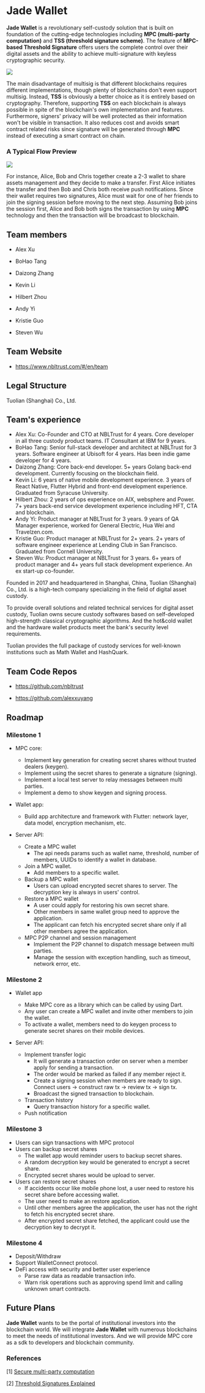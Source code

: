 # Jade Wallet

**Jade Wallet** is a revolutionary self-custody solution that is built on foundation of the cutting-edge technologies including **MPC (multi-party computation)** and **TSS (threshold signature scheme)**. The feature of **MPC-based Threshold Signature** offers users the complete control over their digital assets and the ability to achieve multi-signature with keyless cryptographic security.

<img src="./overview.png" style="zoom:100%;" />

The main disadvantage of multisig is that different blockchains requires different implementations, though plenty of blockchains don't even support multisig. Instead, **TSS** is obviously a better choice as it is entirely based on cryptography. Therefore, supporting **TSS** on each blockchain is always possible in spite of the blockchain's own implementation and features. Furthermore, signers' privacy will be well protected as their information won't be visible in transaction. It also reduces cost and avoids smart contract related risks since signature will be generated through **MPC** instead of executing a smart contract on chain. 




### A Typical Flow Preview
<img src="./flow.png" style="zoom: 100%;" />

For instance, Alice, Bob and Chris together create a 2-3 wallet to share assets management and they decide to make a transfer. First Alice initiates the transfer and then Bob and Chris both receive push notifications. Since their wallet requires two signatures, Alice must wait for one of her friends to join the signing session before moving to the next step. Assuming Bob joins the session first, Alice and Bob both signs the transaction by using **MPC** technology and then the transaction will be broadcast to blockchain.



## Team members

* Alex Xu

* BoHao Tang

* Daizong Zhang

* Kevin Li

* Hilbert Zhou

* Andy Yi

* Kristie Guo

* Steven Wu



## Team Website	
* https://www.nbltrust.com/#/en/team



## Legal Structure 
Tuolian (Shanghai) Co., Ltd.



## Team's experience
* Alex Xu: Co-Founder and CTO at NBLTrust for 4 years. Core developer in all three custody product teams. IT Consultant at IBM for 9 years. 
* BoHao Tang: Senior full-stack developer and architect at NBLTrust for 3 years. Software engineer at Ubisoft for 4 years. Has been indie game developer for 4 years.
* Daizong Zhang: Core back-end developer. 5+ years Golang back-end development. Currently focusing on the blockchain field.
* Kevin Li: 6 years of native mobile development experience. 3 years of React Native, Flutter Hybrid and front-end development experience. Graduated from Syracuse University.
* Hilbert Zhou: 2 years of ops experience on AIX, websphere and Power. 7+ years back-end service development experience including HFT, CTA and blockchain.
* Andy Yi: Product manager at NBLTrust for 3 years. 9 years of QA Manager experience, worked for General Electric, Hua Wei and Travelzen.com.
* Kristie Guo: Product manager at NBLTrust for 2+ years. 2+ years of software engineer experience at Lending Club in San Francisco. Graduated from Cornell University.
* Steven Wu: Product manager at NBLTrust for 3 years. 6+ years of product manager and 4+ years full stack development experience. An ex start-up co-founder.

Founded in 2017 and headquartered in Shanghai, China, Tuolian (Shanghai) Co., Ltd. is a high-tech company specializing in the field of digital asset custody.

To provide overall solutions and related technical services for digital asset custody, Tuolian owns secure custody softwares based on self-developed high-strength classical cryptographic algorithms. And the hot&cold wallet and the hardware wallet products meet the bank's security level requirements. 

Tuolian provides the full package of custody services for well-known institutions such as Math Wallet and HashQuark.




## Team Code Repos
* https://github.com/nbltrust

* https://github.com/alexxuyang



## Roadmap
### Milestone 1 

- MPC core:

  - Implement key generation for creating secret shares without trusted dealers (keygen).
  - Implement using the secret shares to generate a signature (signing).
  - Implement a local test server to relay messages between multi parties.
  - Implement a demo to show keygen and signing process.

- Wallet app:

  - Build app architecture and framework with Flutter: network layer, data model, encryption mechanism, etc.

- Server API:
  - Create a MPC wallet
    - The api needs params such as wallet name, threshold, number of members, UUIDs to identify a wallet in database. 
  - Join a MPC wallet.
    - Add members to a specific wallet.
  - Backup a MPC wallet
    - Users can upload encrypted secret shares to server. The decryption key is always in users' control.
  - Restore a MPC wallet
    - A user could apply for restoring his own secret share.
    - Other members in same wallet group need to approve the application.
    - The applicant can fetch his encrypted secret share only if all other members agree the application.
  - MPC P2P channel and session management
    - Implement the P2P channel to dispatch message between multi parties. 
    - Manage the session with exception handling, such as timeout, network error, etc.




### Milestone 2

- Wallet app

  - Make MPC core as a library which can be called by using Dart. 
  - Any user can create a MPC wallet and invite other members to join the wallet.
  - To activate a wallet, members need to do keygen process to generate secret shares on their mobile devices.

- Server API:
  - Implement transfer logic
    - It will generate a transaction order on server when a member apply for sending a transaction.
    - The order would be marked as failed if any member reject it.
    - Create a signing session when members are ready to sign. Connect users -> construct raw tx -> review tx -> sign tx.
    - Broadcast the signed transaction to blockchain.
  - Transaction history
    - Query transaction history for a specific wallet.
  - Push notification




### Milestone 3

- Users can sign transactions with MPC protocol
- Users can backup secret shares
  - The wallet app would reminder users to backup secret shares.
  - A random decryption key would be generated to encrypt a secret share.
  - Encrypted secret shares would be upload to server.
- Users can restore secret shares
  - If accidents occur like mobile phone lost, a user need to restore his secret share before accessing wallet.
  - The user need to make an restore application.
  - Until other members agree the application, the user has not the right to fetch his encrypted secret share.
  - After encrypted secret share fetched, the applicant could use the decryption key to decrypt it.



### Milestone 4

- Deposit/Withdraw
- Support WalletConnect protocol.
- DeFi access with security and better user experience
  - Parse raw data as readable transaction info.
  - Warn risk operations such as approving spend limit and calling unknown smart contracts.



## Future Plans
**Jade Wallet** wants to be the portal of institutional investors into the blockchain world. We will integrate **Jade Wallet** with numerous blockchains to meet the needs of  institutional investors. And we will provide MPC core as a sdk to developers and blockchain community.




### References

[1] [Secure multi-party computation](https://en.wikipedia.org/wiki/Secure_multi-party_computation)

[2] [Threshold Signatures Explained](https://academy.binance.com/security/threshold-signatures-explained)